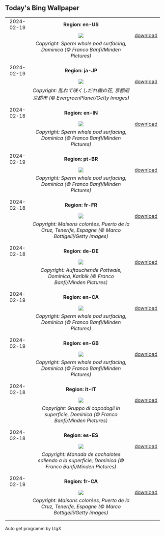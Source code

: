## Today's Bing Wallpaper
|      |      |      |
| :----: | :----: | :----: |
|2024-02-19|**Region: en-US**||
||![](https://www.bing.com/th?id=OHR.DominicaWhales_EN-US7918259144_UHD.jpg&pid=hp&w=1152&h=648&rs=1&c=4)| [download](https://www.bing.com/th?id=OHR.DominicaWhales_EN-US7918259144_UHD.jpg)|
||*Copyright: Sperm whale pod surfacing, Dominica (© Franco Banfi/Minden Pictures)*
||
|||
|2024-02-19|**Region: ja-JP**||
||![](https://www.bing.com/th?id=OHR.Ume2024_JA-JP3356449258_UHD.jpg&pid=hp&w=1152&h=648&rs=1&c=4)| [download](https://www.bing.com/th?id=OHR.Ume2024_JA-JP3356449258_UHD.jpg)|
||*Copyright: 乱れて咲くしだれ梅の花, 京都府 京都市 (© EvergreenPlanet/Getty Images)*
||
|||
|2024-02-18|**Region: en-IN**||
||![](https://www.bing.com/th?id=OHR.DominicaWhales_EN-IN1231273818_UHD.jpg&pid=hp&w=1152&h=648&rs=1&c=4)| [download](https://www.bing.com/th?id=OHR.DominicaWhales_EN-IN1231273818_UHD.jpg)|
||*Copyright: Sperm whale pod surfacing, Dominica (© Franco Banfi/Minden Pictures)*
||
|||
|2024-02-19|**Region: pt-BR**||
||![](https://www.bing.com/th?id=OHR.DominicaWhales_PT-BR4985904903_UHD.jpg&pid=hp&w=1152&h=648&rs=1&c=4)| [download](https://www.bing.com/th?id=OHR.DominicaWhales_PT-BR4985904903_UHD.jpg)|
||*Copyright: Sperm whale pod surfacing, Dominica (© Franco Banfi/Minden Pictures)*
||
|||
|2024-02-18|**Region: fr-FR**||
||![](https://www.bing.com/th?id=OHR.CarnavalTenerife_FR-FR6743804203_UHD.jpg&pid=hp&w=1152&h=648&rs=1&c=4)| [download](https://www.bing.com/th?id=OHR.CarnavalTenerife_FR-FR6743804203_UHD.jpg)|
||*Copyright: Maisons colorées, Puerto de la Cruz, Tenerife, Espagne (© Marco Bottigelli/Getty Images)*
||
|||
|2024-02-18|**Region: de-DE**||
||![](https://www.bing.com/th?id=OHR.DominicaWhales_DE-DE9056542872_UHD.jpg&pid=hp&w=1152&h=648&rs=1&c=4)| [download](https://www.bing.com/th?id=OHR.DominicaWhales_DE-DE9056542872_UHD.jpg)|
||*Copyright: Auftauchende Pottwale, Dominica, Karibik (© Franco Banfi/Minden Pictures)*
||
|||
|2024-02-19|**Region: en-CA**||
||![](https://www.bing.com/th?id=OHR.DominicaWhales_EN-CA6901378196_UHD.jpg&pid=hp&w=1152&h=648&rs=1&c=4)| [download](https://www.bing.com/th?id=OHR.DominicaWhales_EN-CA6901378196_UHD.jpg)|
||*Copyright: Sperm whale pod surfacing, Dominica (© Franco Banfi/Minden Pictures)*
||
|||
|2024-02-19|**Region: en-GB**||
||![](https://www.bing.com/th?id=OHR.DominicaWhales_EN-GB4669286045_UHD.jpg&pid=hp&w=1152&h=648&rs=1&c=4)| [download](https://www.bing.com/th?id=OHR.DominicaWhales_EN-GB4669286045_UHD.jpg)|
||*Copyright: Sperm whale pod surfacing, Dominica (© Franco Banfi/Minden Pictures)*
||
|||
|2024-02-18|**Region: it-IT**||
||![](https://www.bing.com/th?id=OHR.DominicaWhales_IT-IT8820553852_UHD.jpg&pid=hp&w=1152&h=648&rs=1&c=4)| [download](https://www.bing.com/th?id=OHR.DominicaWhales_IT-IT8820553852_UHD.jpg)|
||*Copyright: Gruppo di capodogli in superficie, Dominica (© Franco Banfi/Minden Pictures)*
||
|||
|2024-02-18|**Region: es-ES**||
||![](https://www.bing.com/th?id=OHR.DominicaWhales_ES-ES1609036579_UHD.jpg&pid=hp&w=1152&h=648&rs=1&c=4)| [download](https://www.bing.com/th?id=OHR.DominicaWhales_ES-ES1609036579_UHD.jpg)|
||*Copyright: Manada de cachalotes saliendo a la superficie, Dominica (© Franco Banfi/Minden Pictures)*
||
|||
|2024-02-19|**Region: fr-CA**||
||![](https://www.bing.com/th?id=OHR.CarnavalTenerife_FR-CA9707802936_UHD.jpg&pid=hp&w=1152&h=648&rs=1&c=4)| [download](https://www.bing.com/th?id=OHR.CarnavalTenerife_FR-CA9707802936_UHD.jpg)|
||*Copyright: Maisons colorées, Puerto de la Cruz, Tenerife, Espagne (© Marco Bottigelli/Getty Images)*
||
|||

Auto get programm by LtgX
